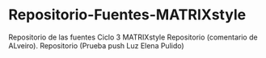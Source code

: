 # Repositorio-Fuentes-MATRIXstyle
Repositorio de las fuentes Ciclo 3 MATRIXstyle
Repositorio (comentario de ALveiro).
Repositorio (Prueba push Luz Elena Pulido)